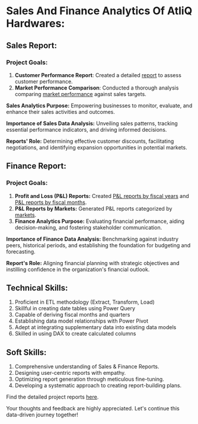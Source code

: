 # Sales And Finance Analytics Of AtliQ Hardwares:
## Sales Report:

### Project Goals:

 1.  **Customer Performance Report**: Created a detailed [report](https://1drv.ms/b/s!AqY5OmSWfbnEtnV5OsRLVCV5Qdvl?e=gSTqZs) to assess customer performance.
 2.  **Market Performance Comparison**: Conducted a thorough analysis comparing [market performance](https://1drv.ms/b/s!AqY5OmSWfbnEtmivaB_mCs-pZ-0F?e=eVQW3l) against sales targets.

**Sales Analytics Purpose:** Empowering businesses to monitor, evaluate, and enhance their sales activities and outcomes.

**Importance of Sales Data Analysis:** Unveiling sales patterns, tracking essential performance indicators, and driving informed decisions.

**Reports' Role:** Determining effective customer discounts, facilitating negotiations, and identifying expansion opportunities in potential markets.

## Finance Report:

### Project Goals:

1. **Profit and Loss (P&L) Reports:** Created [P&L reports by fiscal years](https://github.com/aditi-jain-aj/Sales_And_Finance_Analytics_Of_AtliQ_Hardwares/blob/main/finance_analytics/AtliQ%20Hardwares%20Report-%20P%26L%20(FY%26%20Market).pdf) and [P&L reports by fiscal months](https://1drv.ms/b/s!AqY5OmSWfbnEtm8dk92xZUnD3QXN?e=aG6aon).
2. **P&L Reports by Markets:** Generated P&L reports categorized by [markets](https://1drv.ms/b/s!AqY5OmSWfbnEtnAqWkIeCdTGkL_k?e=JuPgqV).
3. **Finance Analytics Purpose:** Evaluating financial performance, aiding decision-making, and fostering stakeholder communication.

**Importance of Finance Data Analysis:** Benchmarking against industry peers, historical periods, and establishing the foundation for budgeting and forecasting.

**Report's Role:** Aligning financial planning with strategic objectives and instilling confidence in the organization's financial outlook.

## Technical Skills:

1. Proficient in ETL methodology (Extract, Transform, Load)
2. Skillful in creating date tables using Power Query
3. Capable of deriving fiscal months and quarters
4. Establishing data model relationships with Power Pivot
5. Adept at integrating supplementary data into existing data models
6. Skilled in using DAX to create calculated columns

## Soft Skills:
1. Comprehensive understanding of Sales & Finance Reports.
2. Designing user-centric reports with empathy.
3. Optimizing report generation through meticulous fine-tuning.
4. Developing a systematic approach to creating report-building plans.
   
Find the detailed project reports [here](https://github.com/aditi-jain-aj/Sales-Insights.git).

Your thoughts and feedback are highly appreciated. Let's continue this data-driven journey together!
